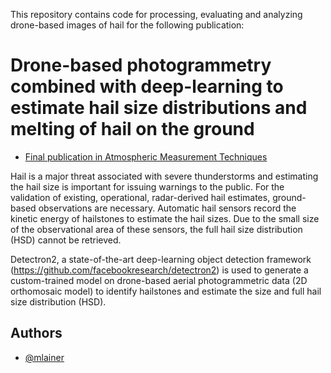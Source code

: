 This repository contains code for processing, evaluating and analyzing drone-based images of hail for the following publication: 

# Drone-based photogrammetry combined with deep-learning to estimate hail size distributions and melting of hail on the ground

- [Final publication in Atmospheric Measurement Techniques](https://amt.copernicus.org/articles/17/2539/2024/)

Hail is a major threat associated with severe thunderstorms and estimating the hail size is important for issuing warnings to the public. For the validation of existing, operational, radar-derived hail estimates, ground-based observations are necessary. Automatic hail sensors record the kinetic energy of hailstones to estimate the hail sizes. Due to the small size of the observational area of these sensors, the full hail size distribution (HSD) cannot be retrieved. 

Detectron2, a state-of-the-art deep-learning object detection framework (https://github.com/facebookresearch/detectron2) is used to generate a custom-trained model on drone-based aerial photogrammetric data (2D orthomosaic model) to identify hailstones and estimate the size and full hail size distribution (HSD).

## Authors

- [@mlainer](https://www.github.com/mlainer)

